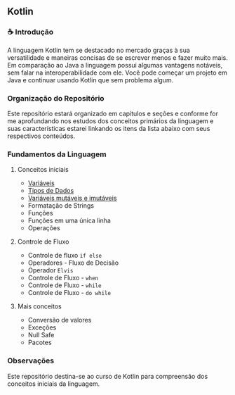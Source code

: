 ## Kotlin
 
### :coffee: Introdução
A linguagem Kotlin tem se destacado no mercado graças à sua versatilidade e maneiras concisas de se escrever menos e fazer muito mais. Em comparação ao Java a linguagem possui algumas vantagens notáveis, sem falar na interoperabilidade com ele. Você pode começar um projeto em Java e continuar usando Kotlin que sem problema algum.  

### Organização do Repositório 
Este reposítório estará organizado em capítulos e seções e conforme for me aprofundando nos estudos dos conceitos primários da linguagem e suas características estarei linkando os itens da lista abaixo com seus respectivos conteúdos.

### Fundamentos da Linguagem  

1. Conceitos iniciais
	* [Variáveis](https://github.com/eduardowgmendes/kotlin-studies/blob/master/chapters/01-variaveis.md#vari%C3%A1veis) 
	* [Tipos de Dados](https://github.com/eduardowgmendes/kotlin-studies/blob/master/chapters/02-tipos-de-dados.md#tipos-de-dados)
	* [Variáveis mutáveis e imutáveis](https://github.com/eduardowgmendes/kotlin-studies/blob/master/chapters/01-variaveis.md#vari%C3%A1veis) 
	* Formatação de Strings
	* Funções 
	* Funções em uma única linha 
	* Operações       

2. Controle de Fluxo
	* Controle de fluxo `if else`
	* Operadores - Fluxo de Decisão
	* Operador `Elvis`
	* Controle de Fluxo - `when`
	* Controle de Fluxo - `while`
	* Controle de Fluxo - `do while`

3. Mais conceitos 
	* Conversão de valores 	
	* Exceções 
	* Null Safe
	* Pacotes 


### Observações 
Este repositório destina-se ao curso de Kotlin para compreensão dos conceitos iniciais da linguagem. 


